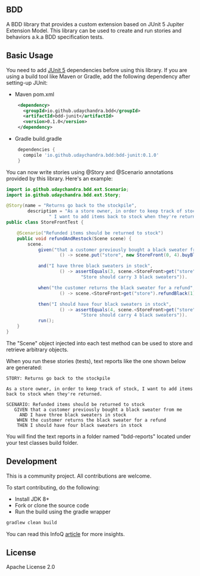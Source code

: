 ## BDD
A BDD library that provides a custom extension based on JUnit 5 Jupiter Extension Model. This library can be used to create and run stories and behaviors a.k.a BDD specification tests.

## Basic Usage
You need to add [JUnit 5](https://junit.org/junit5/docs/current/user-guide/#installation) dependencies before using this library. If you are using a build tool like Maven or Gradle, add the following dependency after setting-up JUnit:

- Maven pom.xml
  ```xml
   <dependency>
     <groupId>io.github.udaychandra.bdd</groupId>
     <artifactId>bdd-junit</artifactId>
     <version>0.1.0</version>
   </dependency>
   ```

- Gradle build.gradle
  ```groovy
   dependencies {
     compile 'io.github.udaychandra.bdd:bdd-junit:0.1.0'
   }
   ```


You can now write stories using @Story and @Scenario annotations provided by this library. Here's an example:

```java
import io.github.udaychandra.bdd.ext.Scenario;
import io.github.udaychandra.bdd.ext.Story;

@Story(name = "Returns go back to the stockpile",
        description = "As a store owner, in order to keep track of stock," +
                " I want to add items back to stock when they're returned.")
public class StoreFrontTest {

    @Scenario("Refunded items should be returned to stock")
    public void refundAndRestock(Scene scene) {
        scene.
            given("that a customer previously bought a black sweater from me",
                    () -> scene.put("store", new StoreFront(0, 4).buyBlack(1))).

            and("I have three black sweaters in stock",
                    () -> assertEquals(3, scene.<StoreFront>get("store").getBlacks(),
                            "Store should carry 3 black sweaters")).

            when("the customer returns the black sweater for a refund",
                    () -> scene.<StoreFront>get("store").refundBlack(1)).

            then("I should have four black sweaters in stock",
                    () -> assertEquals(4, scene.<StoreFront>get("store").getBlacks(),
                            "Store should carry 4 black sweaters")).
            run();
    }
}

```   

The "Scene" object injected into each test method can be used to store and retrieve arbitrary objects.

When you run these stories (tests), text reports like the one shown below are generated:
```text
STORY: Returns go back to the stockpile

As a store owner, in order to keep track of stock, I want to add items back to stock when they're returned.

SCENARIO: Refunded items should be returned to stock
   GIVEN that a customer previously bought a black sweater from me
     AND I have three black sweaters in stock
    WHEN the customer returns the black sweater for a refund
    THEN I should have four black sweaters in stock
```

You will find the text reports in a folder named "bdd-reports" located under your test classes build folder.

## Development
This is a community project. All contributions are welcome.

To start contributing, do the following:
* Install JDK 8+
* Fork or clone the source code
* Run the build using the gradle wrapper
```bash
gradlew clean build
```

You can read this InfoQ [article](https://www.infoq.com/articles/deep-dive-junit5-extensions) for more insights.

## License
Apache License 2.0